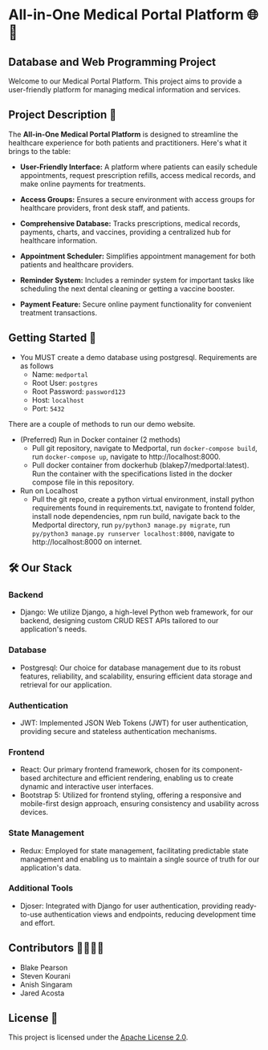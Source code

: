 # All-in-One Medical Portal Platform 🌐💉

## Database and Web Programming Project

Welcome to our Medical Portal Platform. This project aims to provide a user-friendly platform for managing medical information and services.

## Project Description 🏥

The **All-in-One Medical Portal Platform** is designed to streamline the healthcare experience for both patients and practitioners. Here's what it brings to the table:

- **User-Friendly Interface:** A platform where patients can easily schedule appointments, request prescription refills, access medical records, and make online payments for treatments.

- **Access Groups:** Ensures a secure environment with access groups for healthcare providers, front desk staff, and patients.

- **Comprehensive Database:** Tracks prescriptions, medical records, payments, charts, and vaccines, providing a centralized hub for healthcare information.

- **Appointment Scheduler:** Simplifies appointment management for both patients and healthcare providers.

- **Reminder System:** Includes a reminder system for important tasks like scheduling the next dental cleaning or getting a vaccine booster.

- **Payment Feature:** Secure online payment functionality for convenient treatment transactions.

## Getting Started 🚀

- You MUST create a demo database using postgresql. Requirements are as follows
  - Name: `medportal`
  - Root User: `postgres`
  - Root Password: `password123`
  - Host: `localhost`
  - Port: `5432`

There are a couple of methods to run our demo website.
- (Preferred) Run in Docker container (2 methods)
  - Pull git repository, navigate to Medportal, run `docker-compose build`, run `docker-compose up`, navigate to http://localhost:8000.
  - Pull docker container from dockerhub (blakep7/medportal:latest). Run the container with the specifications listed in the docker compose file in this repository.
- Run on Localhost
  - Pull the git repo, create a python virtual environment, install python requirements found in requirements.txt, navigate to frontend folder, install node dependencies, npm run build, navigate back to the Medportal directory, run `py/python3 manage.py migrate`, run `py/python3 manage.py runserver localhost:8000`, navigate to http://localhost:8000 on internet.

## 🛠️ Our Stack

### Backend
- Django: We utilize Django, a high-level Python web framework, for our backend, designing custom CRUD REST APIs tailored to our application's needs.

### Database
- Postgresql: Our choice for database management due to its robust features, reliability, and scalability, ensuring efficient data storage and retrieval for our application.

### Authentication
- JWT: Implemented JSON Web Tokens (JWT) for user authentication, providing secure and stateless authentication mechanisms.

### Frontend
- React: Our primary frontend framework, chosen for its component-based architecture and efficient rendering, enabling us to create dynamic and interactive user interfaces.
- Bootstrap 5: Utilized for frontend styling, offering a responsive and mobile-first design approach, ensuring consistency and usability across devices.

### State Management
- Redux: Employed for state management, facilitating predictable state management and enabling us to maintain a single source of truth for our application's data.

### Additional Tools
- Djoser: Integrated with Django for user authentication, providing ready-to-use authentication views and endpoints, reducing development time and effort.

## Contributors 👩‍💻👨‍💻

- Blake Pearson
- Steven Kourani
- Anish Singaram
- Jared Acosta

## License 📜

This project is licensed under the [Apache License 2.0](LICENSE).

